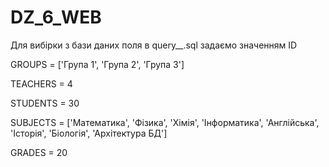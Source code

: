 # DZ_6_WEB

Для вибірки з бази даних поля в query__.sql задаємо значенням ID


GROUPS = ['Група 1', 'Група 2', 'Група 3']


TEACHERS = 4


STUDENTS = 30


SUBJECTS = ['Математика', 'Фізика', 'Хімія', 'Інформатика', 'Англійська', 'Історія', 'Біологія', 'Архітектура БД']


GRADES = 20

